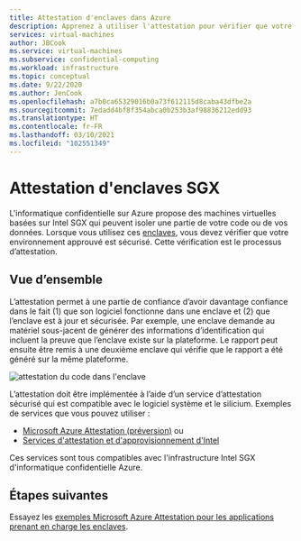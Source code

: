 ```yaml
---
title: Attestation d'enclaves dans Azure
description: Apprenez à utiliser l'attestation pour vérifier que votre environnement approuvé d'informatique confidentielle est sécurisé
services: virtual-machines
author: JBCook
ms.service: virtual-machines
ms.subservice: confidential-computing
ms.workload: infrastructure
ms.topic: conceptual
ms.date: 9/22/2020
ms.author: JenCook
ms.openlocfilehash: a7b0ca65329016b0a73f612115d8caba43dfbe2a
ms.sourcegitcommit: 7edadd4bf8f354abca0b253b3af98836212edd93
ms.translationtype: HT
ms.contentlocale: fr-FR
ms.lasthandoff: 03/10/2021
ms.locfileid: "102551349"
---
```

# <a name="attesting-sgx-enclaves"></a>Attestation d'enclaves SGX

L'informatique confidentielle sur Azure propose des machines virtuelles basées sur Intel SGX qui peuvent isoler une partie de votre code ou de vos données. Lorsque vous utilisez ces [enclaves](confidential-computing-enclaves.md), vous devez vérifier que votre environnement approuvé est sécurisé. Cette vérification est le processus d’attestation. 

## <a name="overview"></a>Vue d’ensemble 

L’attestation permet à une partie de confiance d’avoir davantage confiance dans le fait (1) que son logiciel fonctionne dans une enclave et (2) que l’enclave est à jour et sécurisée. Par exemple, une enclave demande au matériel sous-jacent de générer des informations d’identification qui incluent la preuve que l’enclave existe sur la plateforme. Le rapport peut ensuite être remis à une deuxième enclave qui vérifie que le rapport a été généré sur la même plateforme.

![attestation du code dans l'enclave](media/attestation/attestation.png)



L’attestation doit être implémentée à l’aide d’un service d’attestation sécurisé qui est compatible avec le logiciel système et le silicium. Exemples de services que vous pouvez utiliser :

- [Microsoft Azure Attestation (préversion)](../attestation/overview.md) ou
- [Services d'attestation et d'approvisionnement d'Intel](https://software.intel.com/sgx/attestation-services)


Ces services sont tous compatibles avec l'infrastructure Intel SGX d'informatique confidentielle Azure. 

## <a name="next-steps"></a>Étapes suivantes
Essayez les [exemples Microsoft Azure Attestation pour les applications prenant en charge les enclaves](/samples/azure-samples/microsoft-azure-attestation/sample-code-for-intel-sgx-attestation-using-microsoft-azure-attestation/).